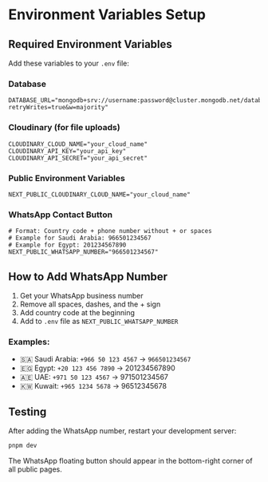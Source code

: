 # Environment Variables Setup

## Required Environment Variables

Add these variables to your `.env` file:

### Database
```env
DATABASE_URL="mongodb+srv://username:password@cluster.mongodb.net/database?retryWrites=true&w=majority"
```

### Cloudinary (for file uploads)
```env
CLOUDINARY_CLOUD_NAME="your_cloud_name"
CLOUDINARY_API_KEY="your_api_key"
CLOUDINARY_API_SECRET="your_api_secret"
```

### Public Environment Variables
```env
NEXT_PUBLIC_CLOUDINARY_CLOUD_NAME="your_cloud_name"
```

### WhatsApp Contact Button
```env
# Format: Country code + phone number without + or spaces
# Example for Saudi Arabia: 966501234567
# Example for Egypt: 201234567890
NEXT_PUBLIC_WHATSAPP_NUMBER="966501234567"
```

## How to Add WhatsApp Number

1. Get your WhatsApp business number
2. Remove all spaces, dashes, and the + sign
3. Add country code at the beginning
4. Add to `.env` file as `NEXT_PUBLIC_WHATSAPP_NUMBER`

### Examples:
- 🇸🇦 Saudi Arabia: `+966 50 123 4567` → `966501234567`
- 🇪🇬 Egypt: `+20 123 456 7890` → 201234567890
- 🇦🇪 UAE: `+971 50 123 4567` → 971501234567
- 🇰🇼 Kuwait: `+965 1234 5678` → 96512345678

## Testing

After adding the WhatsApp number, restart your development server:

```bash
pnpm dev
```

The WhatsApp floating button should appear in the bottom-right corner of all public pages.

